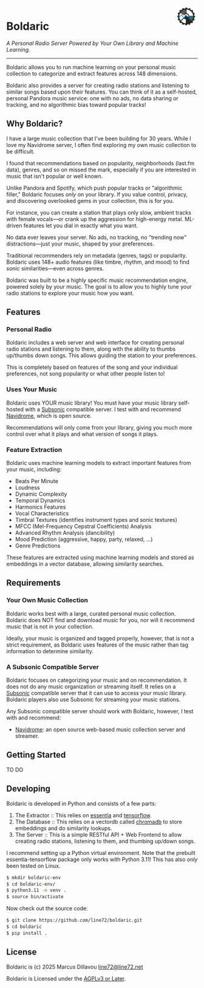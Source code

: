 <img src="resources/logo-128x128.png" alt="Boldaric logo" title="boldaric" align="right" height="60px" />

# Boldaric

*A Personal Radio Server Powered by Your Own Library and Machine Learning.*

---

Boldaric allows you to run machine learning on your personal music
collection to categorize and extract features across 148 dimensions.

Boldaric also provides a server for creating radio stations and
listening to similar songs based upon their features. You can think of
it as a self-hosted, personal Pandora music service: one with no ads,
no data sharing or tracking, and no algorithmic bias toward popular
tracks!

## Why Boldaric?

I have a large music collection that I've been building for 30
years. While I love my Navidrome server, I often find exploring my own
music collection to be difficult.

I found that recommendations based on popularity, neighborhoods
(last.fm data), genres, and so on missed the mark, especially if you
are interested in music that isn't popular or well known.

Unlike Pandora and Spotify, which push popular tracks or "algorithmic
filler," Boldaric focuses *only* on your library. If you value
control, privacy, and discovering overlooked gems in your collection,
this is for you.

For instance, you can create a station that plays only slow, ambient
tracks with female vocals—or crank up the aggression for high-energy
metal. ML-driven features let you dial in exactly what you want.

No data ever leaves your server. No ads, no tracking, no "trending
now" distractions—just your music, shaped by your preferences.

Traditional recommenders rely on metadata (genres, tags) or
popularity. Boldaric uses 148+ audio features (like timbre, rhythm,
and mood) to find *sonic* similarities—even across genres.

Boldaric was built to be a highly specific music recommendation
engine, powered solely by your music. The goal is to allow you to
highly tune your radio stations to explore your music how you want.

## Features

### Personal Radio

Boldaric includes a web server and web interface for creating personal
radio stations and listening to them, along with the ability to thumbs
up/thumbs down songs. This allows guiding the station to your
preferences.

This is completely based on features of the song and your individual
preferences, not song popularity or what other people listen to!

### Uses Your Music

Boldaric uses YOUR music library! You must have your music library
self-hosted with a [Subsonic](https://subsonic.org) compatible
server. I test with and recommend
[Navidrome](https://www.navidrome.org/), which is open source.

Recommendations will only come from your library, giving you much more
control over what it plays and what version of songs it plays.

### Feature Extraction

Boldaric uses machine learning models to extract important features
from your music, including:

- Beats Per Minute  
- Loudness  
- Dynamic Complexity  
- Temporal Dynamics  
- Harmonics Features  
- Vocal Characteristics  
- Timbral Textures (identifies instrument types and sonic textures)  
- MFCC (Mel-Frequency Cepstral Coefficients) Analysis  
- Advanced Rhythm Analysis (dancibility)  
- Mood Prediction (aggressive, happy, party, relaxed, ...)  
- Genre Predictions  

These features are extracted using machine learning models and stored
as embeddings in a vector database, allowing similarity searches.

## Requirements

### Your Own Music Collection

Boldaric works best with a large, curated personal music collection. 
Boldaric does NOT find and download music for you, nor will it recommend 
music that is not in your collection.

Ideally, your music is organized and tagged properly, however, that is
not a strict requirement, as Boldaric uses features of the music
rather than tag information to determine similarity.

### A Subsonic Compatible Server

Boldaric focuses on categorizing your music and on recommendation. It
does not do any music organization or streaming itself. It relies on a
[Subsonic](https://subsonic.org) compatible server that it can use to
access your music library. Boldaric players also use Subsonic for
streaming your music stations.

Any Subsonic compatible server should work with Boldaric, however, I
test with and recommend:

- [Navidrome](https://www.navidrome.org/): an open source web-based
  music collection server and streamer.

## Getting Started

TO DO

## Developing

Boldaric is developed in Python and consists of a few parts:

1. The Extractor :: This relies on
   [essentia](https://essentia.upf.edu/index.html) and
   [tensorflow](https://www.tensorflow.org/).
2. The Database :: This relies on a vectordb called
   [chromadb](https://www.trychroma.com/) to store embeddings and do
   similarity lookups.
3. The Server :: This is a simple RESTful API + Web Frontend to allow
   creating radio stations, listening to them, and thumbing up/down
   songs.

I recommend setting up a Python virtual environment. Note that the
prebuilt essentia-tensorflow package only works with Python 3.11! This
has also _only_ been tested on Linux.

```bash
$ mkdir boldaric-env
$ cd boldaric-env/
$ python3.11 -m venv .
$ source bin/activate
```

Now check out the source code:

```bash
$ git clone https://github.com/line72/boldaric.git
$ cd boldaric
$ pip install .
```

## License

Boldaric is (c) 2025 Marcus Dillavou <line72@line72.net>

Boldaric is Licensed under the [AGPLv3 or Later](https://www.gnu.org/licenses/agpl-3.0.en.html).
